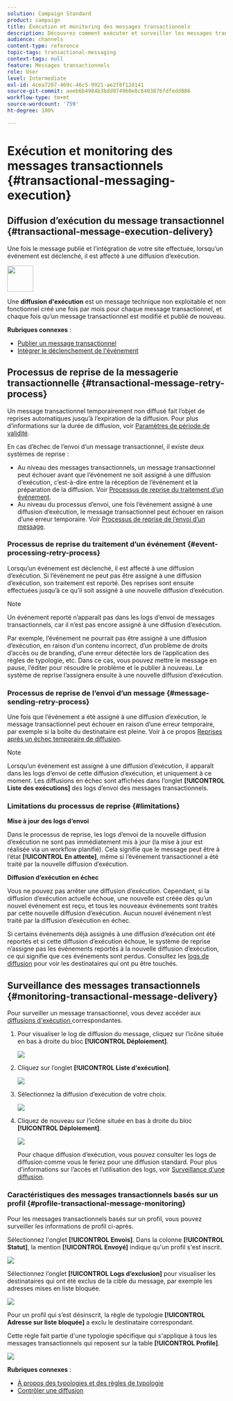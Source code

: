 ```yaml
---
solution: Campaign Standard
product: campaign
title: Exécution et monitoring des messages transactionnels
description: Découvrez comment exécuter et surveiller les messages transactionnels.
audience: channels
content-type: reference
topic-tags: transactional-messaging
context-tags: null
feature: Messages transactionnels
role: User
level: Intermediate
exl-id: 4cea7207-469c-46c5-9921-ae2f8f12d141
source-git-commit: aeeb6b4984b3bdd974960e8c6403876fdfedd886
workflow-type: tm+mt
source-wordcount: '759'
ht-degree: 100%

---
```


# Exécution et monitoring des messages transactionnels {#transactional-messaging-execution}

## Diffusion d’exécution du message transactionnel {#transactional-message-execution-delivery}

Une fois le message publié et l’intégration de votre site effectuée, lorsqu’un événement est déclenché, il est affecté à une diffusion d’exécution.

<img src="assets/do-not-localize/icon_concepts.svg" width="60px">

Une **diffusion d&#39;exécution** est un message technique non exploitable et non fonctionnel créé une fois par mois pour chaque message transactionnel, et chaque fois qu’un message transactionnel est modifié et publié de nouveau.

**Rubriques connexes** :
* [Publier un message transactionnel           ](../../channels/using/publishing-transactional-message.md#publishing-a-transactional-message)
* [Intégrer le déclenchement de l&#39;événement](../../channels/using/getting-started-with-transactional-msg.md#integrate-event-trigger)

## Processus de reprise de la messagerie transactionnelle {#transactional-message-retry-process}

Un message transactionnel temporairement non diffusé fait l’objet de reprises automatiques jusqu’à l’expiration de la diffusion. Pour plus d’informations sur la durée de diffusion, voir [Paramètres de période de validité](../../administration/using/configuring-email-channel.md#validity-period-parameters).

En cas d’échec de l’envoi d’un message transactionnel, il existe deux systèmes de reprise :

* Au niveau des messages transactionnels, un message transactionnel peut échouer avant que l’événement ne soit assigné à une diffusion d’exécution, c’est-à-dire entre la réception de l’événement et la préparation de la diffusion. Voir [Processus de reprise du traitement d’un événement](#event-processing-retry-process).
* Au niveau du processus d’envoi, une fois l’événement assigné à une diffusion d’exécution, le message transactionnel peut échouer en raison d’une erreur temporaire. Voir [Processus de reprise de l’envoi d’un message](#message-sending-retry-process).

### Processus de reprise du traitement d’un événement            {#event-processing-retry-process}

Lorsqu’un événement est déclenché, il est affecté à une diffusion d’exécution. Si l’événement ne peut pas être assigné à une diffusion d’exécution, son traitement est reporté. Des reprises sont ensuite effectuées jusqu’à ce qu’il soit assigné à une nouvelle diffusion d’exécution.

>[!NOTE]
>
>Un événement reporté n’apparaît pas dans les logs d’envoi de messages transactionnels, car il n’est pas encore assigné à une diffusion d’exécution.

Par exemple, l’événement ne pourrait pas être assigné à une diffusion d’exécution, en raison d’un contenu incorrect, d’un problème de droits d’accès ou de branding, d’une erreur détectée lors de l’application des règles de typologie, etc. Dans ce cas, vous pouvez mettre le message en pause, l’éditer pour résoudre le problème et le publier à nouveau. Le système de reprise l’assignera ensuite à une nouvelle diffusion d’exécution.

### Processus de reprise de l’envoi d’un message            {#message-sending-retry-process}

Une fois que l’événement a été assigné à une diffusion d’exécution, le message transactionnel peut échouer en raison d’une erreur temporaire, par exemple si la boîte du destinataire est pleine. Voir à ce propos [Reprises après un échec temporaire de diffusion](../../sending/using/understanding-delivery-failures.md#retries-after-a-delivery-temporary-failure).

>[!NOTE]
>
>Lorsqu’un événement est assigné à une diffusion d’exécution, il apparaît dans les logs d’envoi de cette diffusion d’exécution, et uniquement à ce moment. Les diffusions en échec sont affichées dans l’onglet **[!UICONTROL Liste des exécutions]** des logs d’envoi des messages transactionnels.

### Limitations du processus de reprise {#limitations}

**Mise à jour des logs d’envoi**

Dans le processus de reprise, les logs d’envoi de la nouvelle diffusion d’exécution ne sont pas immédiatement mis à jour (la mise à jour est réalisée via un workflow planifié). Cela signifie que le message peut être à l’état **[!UICONTROL En attente]**, même si l’événement transactionnel a été traité par la nouvelle diffusion d’exécution.

**Diffusion d’exécution en échec**

Vous ne pouvez pas arrêter une diffusion d’exécution. Cependant, si la diffusion d’exécution actuelle échoue, une nouvelle est créée dès qu’un nouvel événement est reçu, et tous les nouveaux événements sont traités par cette nouvelle diffusion d’exécution. Aucun nouvel événement n’est traité par la diffusion d’exécution en échec.

Si certains événements déjà assignés à une diffusion d’exécution ont été reportés et si cette diffusion d’exécution échoue, le système de reprise n’assigne pas les événements reportés à la nouvelle diffusion d’exécution, ce qui signifie que ces événements sont perdus. Consultez les [logs de diffusion](#monitoring-transactional-message-delivery) pour voir les destinataires qui ont pu être touchés.

## Surveillance des messages transactionnels {#monitoring-transactional-message-delivery}

Pour surveiller un message transactionnel, vous devez accéder aux [diffusions d&#39;exécution ](#transactional-message-execution-delivery) correspondantes.

1. Pour visualiser le log de diffusion du message, cliquez sur l’icône située en bas à droite du bloc **[!UICONTROL Déploiement]**.

   ![](assets/message-center_access_logs.png)

1. Cliquez sur l’onglet **[!UICONTROL Liste d&#39;exécution]**.

   ![](assets/message-center_execution_tab.png)

1. Sélectionnez la diffusion d’exécution de votre choix.

   ![](assets/message-center_execution_delivery.png)

1. Cliquez de nouveau sur l’icône située en bas à droite du bloc **[!UICONTROL Déploiement]**.

   ![](assets/message-center_execution_access_logs.png)

   Pour chaque diffusion d’exécution, vous pouvez consulter les logs de diffusion comme vous le feriez pour une diffusion standard. Pour plus d’informations sur l’accès et l’utilisation des logs, voir [Surveillance d&#39;une diffusion](../../sending/using/monitoring-a-delivery.md).

### Caractéristiques des messages transactionnels basés sur un profil {#profile-transactional-message-monitoring}

Pour les messages transactionnels basés sur un profil, vous pouvez surveiller les informations de profil ci-après.

Sélectionnez l&#39;onglet **[!UICONTROL Envois]**. Dans la colonne **[!UICONTROL Statut]**, la mention **[!UICONTROL Envoyé]** indique qu&#39;un profil s&#39;est inscrit.

![](assets/message-center_marketing_sending_logs.png)

Sélectionnez l’onglet **[!UICONTROL Logs d’exclusion]** pour visualiser les destinataires qui ont été exclus de la cible du message, par exemple les adresses mises en liste bloquée.

![](assets/message-center_marketing_exclusion_logs.png)

Pour un profil qui s’est désinscrit, la règle de typologie **[!UICONTROL Adresse sur liste bloquée]** a exclu le destinataire correspondant.

Cette règle fait partie d&#39;une typologie spécifique qui s&#39;applique à tous les messages transactionnels qui reposent sur la table **[!UICONTROL Profile]**.

![](assets/message-center_marketing_typology.png)

**Rubriques connexes** :

* [À propos des typologies et des règles de typologie](../../sending/using/about-typology-rules.md)
* [Contrôler une diffusion](../../sending/using/monitoring-a-delivery.md)
